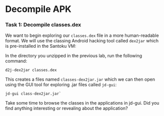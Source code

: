 # Decompile APK

### Task 1: Decompile classes.dex
We want to begin exploring our `classes.dex` file in a more human-readable format. We will use the classing Android hacking tool called `dex2jar` which is pre-installed in the Santoku VM:

In the directory you unzipped in the previous lab, run the following command:
```
d2j-dex2jar classes.dex
```

This creates a files named `classes-dex2jar.jar` which we can then open using the GUI tool for exploring .jar files called `jd-gui`:

```
jd-gui class-dex2jar.jar`
```

Take some time to browse the classes in the applications in jd-gui. Did you find anything interesting or revealing about the application? 
